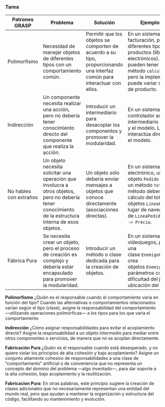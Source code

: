 
### Tarea

| Patrones GRASP         | Problema                                                                                                                                               | Solución                                                                                                                  | Ejemplo práctico                                                                                                                                                                                                                               |
| ---------------------- | ------------------------------------------------------------------------------------------------------------------------------------------------------ | ------------------------------------------------------------------------------------------------------------------------- | ---------------------------------------------------------------------------------------------------------------------------------------------------------------------------------------------------------------------------------------------- |
| Polimorfismo           | Necesidad de manejar objetos de diferentes tipos con un comportamiento común.                                                                          | Permitir que los objetos se comporten de acuerdo a su tipo, proporcionando una interfaz común para interactuar con ellos. | En un sistema de facturación, puedes tener diferentes tipos de productos (libros, ropa, electrónicos). Todos estos pueden tener un método `calcularImpuesto()`, pero la implementación puede variar según el tipo de producto.                 |
| Indirección            | Un componente necesita realizar una acción, pero no debería tener conocimiento directo del componente que realiza la acción.                           | Introducir un intermediario para desacoplar los componentos y promover la modularidad.                                    | En un sistema MVC, el controlador actúa como un intermediario entre la vista y el modelo. La vista no interactúa directamente con el modelo.                                                                                                   |
| No hables con extraños | Un objeto necesita solicitar una operación que involucra a otros objetos, pero no debería tener conocimiento de la estructura interna de esos objetos. | Un objeto sólo debería enviar mensajes a objetos que conoce directamente (asociaciones directas).                         | En un sistema de comercio electrónico, un objeto `Pedido` podría tener un método `total()`. Este método debería delegar el cálculo del total a los objetos `LineaPedido`, en lugar de navegar a través de `LineaPedido -> Producto -> Precio`. |
| Fábrica Pura           | Se necesita crear un objeto, pero el proceso de creación es complejo y debería estar encapsulado para promover la modularidad.                         | Introducir un método o clase dedicada para la creación de objetos.                                                        | En un sistema de videojuegos, podrías tener una clase `EnemigoFactory` que crea objetos `Enemigo` basados en parámetros como la dificultad del juego, la ubicación del jugador, etc.                                                           |

**Polimorfismo** ¿Quién es el responsable cuando el comportamiento varía en función del tipo? Cuando las alternativas o comportamientos relacionados varían según el tipo (clase), asigne la responsabilidad del comportamiento —utilizando operaciones polimórficas— a los tipos para los que varía el comportamiento

**Indirección** ¿Cómo asignar responsabilidades para evitar el acoplamiento directo? Asigne la responsabilidad a un objeto intermedio para mediar entre otros componentes o servicios, de manera que no se acoplan directamente.

**Fabricación Pura** ¿Quién es el responsable cuando está desesperado, y no quiere violar los principios de alta cohesión y bajo acoplamiento? Asigne un conjunto altamente cohesivo de responsabilidades a una clase de “comportamiento” artificial o de conveniencia que no representa un concepto del dominio del problema —algo inventado—, para dar soporte a la alta cohesión, bajo acoplamiento y la reutilización.

**Fabricacion Pura**: En otras palabras, este principio sugiere la creación de clases adicionales que no necesariamente representan una entidad del mundo real, pero que ayudan a mantener la organización y estructura del código, facilitando su mantenimiento y evolución.